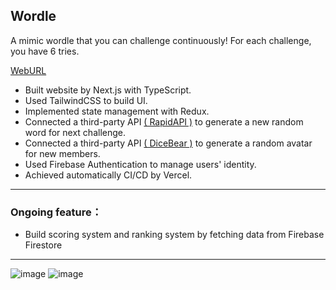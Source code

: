 ## Wordle

A mimic wordle that you can challenge continuously! For each challenge, you have 6 tries.

[WebURL](https://wordle-react-redux.vercel.app/)

- Built website by Next.js with TypeScript.
- Used TailwindCSS to build UI.
- Implemented state management with Redux.
- Connected a third-party API [( RapidAPI )](https://rapidapi.com/sheharyar566/api/random-words5) to generate a new random word for next challenge.
- Connected a third-party API [( DiceBear )](https://www.dicebear.com/styles/bottts) to generate a random avatar for new members.
- Used Firebase Authentication to manage users' identity.
- Achieved automatically CI/CD by Vercel.

---

### Ongoing feature：

- Build scoring system and ranking system by fetching data from Firebase Firestore

---

![image](https://user-images.githubusercontent.com/102346844/223431795-9774e2e6-6bba-421f-9cdf-08bb95d4b859.png)
![image](https://user-images.githubusercontent.com/102346844/225297328-0e7bdbef-47fe-455d-a345-22ee61cd5079.png)
